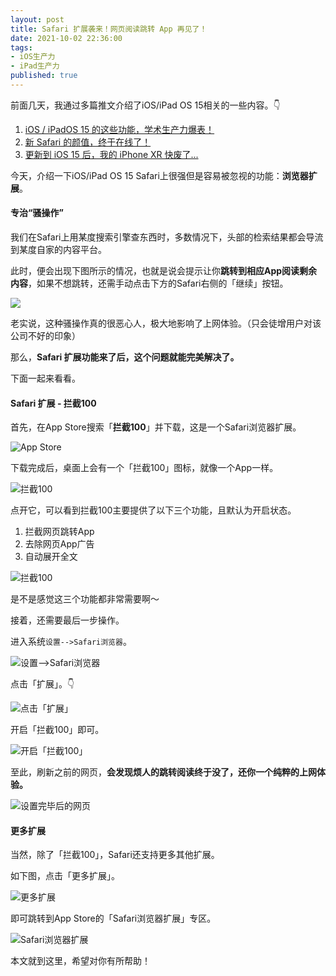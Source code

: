 ```yaml
---
layout: post
title: Safari 扩展袭来！网页阅读跳转 App 再见了！
date: 2021-10-02 22:36:00
tags: 
- iOS生产力
- iPad生产力
published: true
---
```




前面几天，我通过多篇推文介绍了iOS/iPad OS 15相关的一些内容。👇

1. [iOS / iPadOS 15 的这些功能，学术生产力爆表！](https://mp.weixin.qq.com/s/8_YT_LOszLKBgkhD-I3klw)
2. [新 Safari 的颜值，终于在线了！](https://mp.weixin.qq.com/s/0zKARFWsv8EA9a3VTAY9lA)
3. [更新到 iOS 15 后，我的 iPhone XR 快废了...](https://mp.weixin.qq.com/s/3BVlmpxarJjWWlzxLA_M5g)

今天，介绍一下iOS/iPad OS 15 Safari上很强但是容易被忽视的功能：**浏览器扩展**。


#### 专治“骚操作”

我们在Safari上用某度搜索引擎查东西时，多数情况下，头部的检索结果都会导流到某度自家的内容平台。

此时，便会出现下图所示的情况，也就是说会提示让你**跳转到相应App阅读剩余内容**，如果不想跳转，还需手动点击下方的Safari右侧的「继续」按钮。

![](https://gitee.com/iseex/figurebed/raw/master/img/20211002084501.PNG)

老实说，这种骚操作真的很恶心人，极大地影响了上网体验。（只会徒增用户对该公司不好的印象）

那么，**Safari 扩展功能来了后，这个问题就能完美解决了。**

下面一起来看看。

#### Safari 扩展 - 拦截100

首先，在App Store搜索「**拦截100**」并下载，这是一个Safari浏览器扩展。

![App Store](https://gitee.com/iseex/figurebed/raw/master/img/20211002085409.PNG)

下载完成后，桌面上会有一个「拦截100」图标，就像一个App一样。

![拦截100](https://gitee.com/iseex/figurebed/raw/master/img/20211002095700.PNG)

点开它，可以看到拦截100主要提供了以下三个功能，且默认为开启状态。

1. 拦截网页跳转App
2. 去除网页App广告
3. 自动展开全文

![拦截100](https://gitee.com/iseex/figurebed/raw/master/img/20211002095802.PNG)

是不是感觉这三个功能都非常需要啊～

接着，还需要最后一步操作。

进入系统`设置-->Safari浏览器`。

![设置-->Safari浏览器](https://gitee.com/iseex/figurebed/raw/master/img/20211002100247.PNG)

点击「扩展」。👇

![点击「扩展」](https://gitee.com/iseex/figurebed/raw/master/img/20211002100344.PNG)

开启「拦截100」即可。

![开启「拦截100」](https://gitee.com/iseex/figurebed/raw/master/img/20211002100431.PNG)

至此，刷新之前的网页，**会发现烦人的跳转阅读终于没了，还你一个纯粹的上网体验。**

![设置完毕后的网页](https://gitee.com/iseex/figurebed/raw/master/img/20211002100720.PNG)



#### 更多扩展

当然，除了「拦截100」，Safari还支持更多其他扩展。

如下图，点击「更多扩展」。

![更多扩展](https://gitee.com/iseex/figurebed/raw/master/img/20211002101102.PNG)

即可跳转到App Store的「Safari浏览器扩展」专区。

![Safari浏览器扩展](https://gitee.com/iseex/figurebed/raw/master/img/20211002101319.PNG)

本文就到这里，希望对你有所帮助！